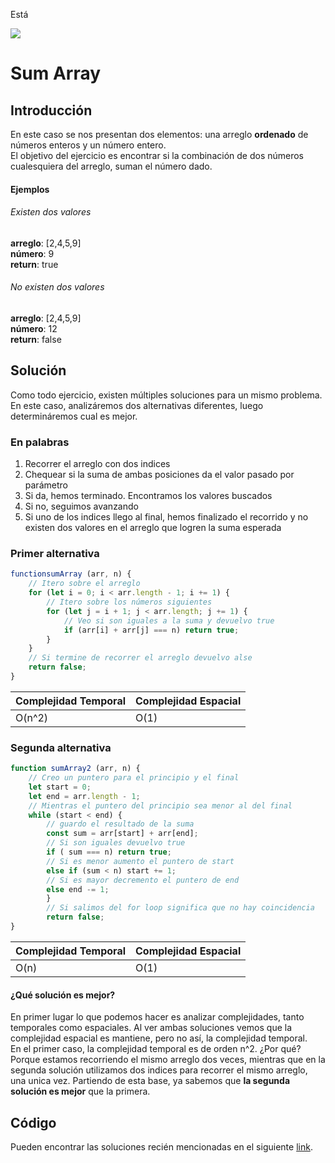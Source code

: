 Está


<p >
        <img src='https://static.wixstatic.com/media/85087f_0d84cbeaeb824fca8f7ff18d7c9eaafd~mv2.png/v1/fill/w_160,h_30,al_c,q_85,usm_0.66_1.00_0.01/Logo_completo_Color_1PNG.webp' </img>
</p>


# Sum Array
## Introducción
En este caso se nos presentan dos elementos: una arreglo **ordenado** de números enteros  y un número entero.    
El objetivo del ejercicio es encontrar si la combinación de dos números cualesquiera del arreglo, suman el número dado.

#### Ejemplos
###### Existen dos valores
**arreglo**: [2,4,5,9]     
**número**: 9        
**return**: true

###### No existen dos valores
**arreglo**: [2,4,5,9]     
**número**: 12        
**return**: false

## Solución
Como todo ejercicio, existen múltiples soluciones para un mismo problema.
En este caso, analizáremos dos alternativas diferentes, luego determináremos cual es mejor.

### En palabras
1. Recorrer el arreglo con dos indices
2. Chequear si la suma de ambas posiciones da el valor pasado por parámetro
  1. Si da, hemos terminado. Encontramos los valores buscados
  2. Si no, seguimos avanzando
3. Si uno de los indices llego al final, hemos finalizado el recorrido y no existen dos valores en el arreglo que logren la suma esperada

### Primer alternativa
```javascript
functionsumArray (arr, n) {
    // Itero sobre el arreglo
    for (let i = 0; i < arr.length - 1; i += 1) {
        // Itero sobre los números siguientes
        for (let j = i + 1; j < arr.length; j += 1) {
            // Veo si son iguales a la suma y devuelvo true
            if (arr[i] + arr[j] === n) return true;
        }  
    }
    // Si termine de recorrer el arreglo devuelvo alse
    return false;
}
```

Complejidad Temporal | Complejidad Espacial
--|--
O(n^2)|O(1)

### Segunda alternativa
```javascript
function sumArray2 (arr, n) {
    // Creo un puntero para el principio y el final
    let start = 0;
    let end = arr.length - 1;
    // Mientras el puntero del principio sea menor al del final
    while (start < end) {
        // guardo el resultado de la suma
        const sum = arr[start] + arr[end];
        // Si son iguales devuelvo true
        if ( sum === n) return true;
        // Si es menor aumento el puntero de start
        else if (sum < n) start += 1;
        // Si es mayor decremento el puntero de end
        else end -= 1;  
        }
        // Si salimos del for loop significa que no hay coincidencia
        return false;
}
```

Complejidad Temporal | Complejidad Espacial
--|--
O(n)|O(1)

#### ¿Qué solución es mejor?
En primer lugar lo que podemos hacer es analizar complejidades, tanto temporales como espaciales. Al ver ambas soluciones vemos que la complejidad espacial es mantiene, pero no así, la complejidad temporal.       
En el primer caso, la complejidad temporal es de orden n^2. ¿Por qué? Porque estamos recorriendo el mismo arreglo dos veces, mientras que en la segunda solución utilizamos dos indices para recorrer el mismo arreglo, una unica vez.
Partiendo de esta base, ya sabemos que **la segunda solución es mejor** que la primera.

## Código
Pueden encontrar las soluciones recién mencionadas en el siguiente [link](https://repl.it/Jh9N/0).

